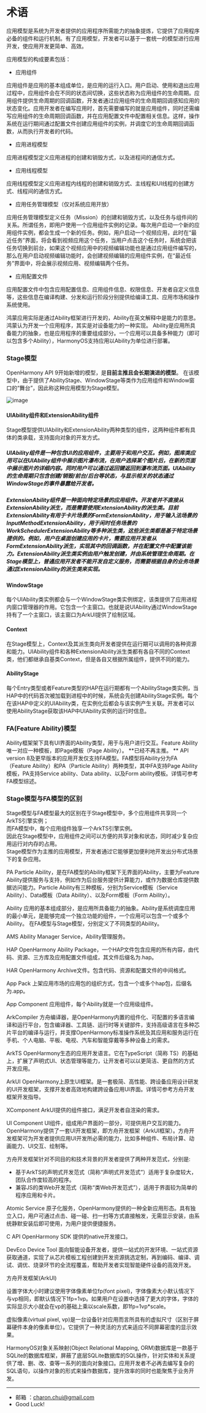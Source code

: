 术语
===

应用模型是系统为开发者提供的应用程序所需能力的抽象提炼，它提供了应用程序必备的组件和运行机制。有了应用模型，开发者可以基于一套统一的模型进行应用开发，使应用开发更简单、高效。

应用模型的构成要素包括：

- 应用组件

应用组件是应用的基本组成单位，是应用的运行入口。用户启动、使用和退出应用过程中，应用组件会在不同的状态间切换，这些状态称为应用组件的生命周期。应用组件提供生命周期的回调函数，开发者通过应用组件的生命周期回调感知应用的状态变化。应用开发者在编写应用时，首先需要编写的就是应用组件，同时还需编写应用组件的生命周期回调函数，并在应用配置文件中配置相关信息。这样，操作系统在运行期间通过配置文件创建应用组件的实例，并调度它的生命周期回调函数，从而执行开发者的代码。

- 应用进程模型

应用进程模型定义应用进程的创建和销毁方式，以及进程间的通信方式。

- 应用线程模型

应用线程模型定义应用进程内线程的创建和销毁方式、主线程和UI线程的创建方式、线程间的通信方式。

- 应用任务管理模型（仅对系统应用开放）

应用任务管理模型定义任务（Mission）的创建和销毁方式，以及任务与组件间的关系。所谓任务，即用户使用一个应用组件实例的记录。每次用户启动一个新的应用组件实例，都会生成一个新的任务。例如，用户启动一个视频应用，此时在“最近任务”界面，将会看到视频应用这个任务，当用户点击这个任务时，系统会把该任务切换到前台，如果这个视频应用中的视频编辑功能也是通过应用组件编写的，那么在用户启动视频编辑功能时，会创建视频编辑的应用组件实例，在“最近任务”界面中，将会展示视频应用、视频编辑两个任务。

- 应用配置文件

应用配置文件中包含应用配置信息、应用组件信息、权限信息、开发者自定义信息等，这些信息在编译构建、分发和运行阶段分别提供给编译工具、应用市场和操作系统使用。



鸿蒙应用实际是通过Ability框架进行开发的，Ability在英文解释中是能力的意思。鸿蒙认为开发一个应用程序，其实是对设备能力的一种实现。
Ability是应用所具备能力的抽象，也是应用程序的重要组成部分。一个应用可以具备多种能力（即可以包含多个Ability），HarmonyOS支持应用以Ability为单位进行部署。



### Stage模型
OpenHarmony API 9开始新增的模型，是**目前主推且会长期演进的模型**。
在该模型中，由于提供了AbilityStage、WindowStage等类作为应用组件和Window窗口的“舞台”，因此称这种应用模型为Stage模型。

![image](https://github.com/CharonChui/Pictures/blob/master/stage-concepts.png?raw=true)



####  UIAbility组件和ExtensionAbility组件

Stage模型提供UIAbility和ExtensionAbility两种类型的组件，这两种组件都有具体的类承载，支持面向对象的开发方式。

##### UIAbility组件是一种包含UI的应用组件，主要用于和用户交互。例如，图库类应用可以在UIAbility组件中展示图片瀑布流，在用户选择某个图片后，在新的页面中展示图片的详细内容。同时用户可以通过返回键返回到瀑布流页面。UIAbility的生命周期只包含创建/销毁/前台/后台等状态，与显示相关的状态通过WindowStage的事件暴露给开发者。

##### ExtensionAbility组件是一种面向特定场景的应用组件。开发者并不直接从ExtensionAbility派生，而是需要使用ExtensionAbility的派生类。目前ExtensionAbility有用于卡片场景的FormExtensionAbility，用于输入法场景的InputMethodExtensionAbility，用于闲时任务场景的WorkSchedulerExtensionAbility等多种派生类，这些派生类都是基于特定场景提供的。例如，用户在桌面创建应用的卡片，需要应用开发者从FormExtensionAbility派生，实现其中的回调函数，并在配置文件中配置该能力。ExtensionAbility派生类实例由用户触发创建，并由系统管理生命周期。在Stage模型上，普通应用开发者不能开发自定义服务，而需要根据自身的业务场景通过ExtensionAbility的派生类来实现。

#### WindowStage

每个UIAbility类实例都会与一个WindowStage类实例绑定，该类提供了应用进程内窗口管理器的作用。它包含一个主窗口。也就是说UIAbility通过WindowStage持有了一个主窗口，该主窗口为ArkUI提供了绘制区域。

#### Context

在Stage模型上，Context及其派生类向开发者提供在运行期可以调用的各种资源和能力。UIAbility组件和各种ExtensionAbility派生类都有各自不同的Context类，他们都继承自基类Context，但是各自又根据所属组件，提供不同的能力。

#### AbilityStage

每个Entry类型或者Feature类型的HAP在运行期都有一个AbilityStage类实例，当HAP中的代码首次被加载到进程中的时候，系统会先创建AbilityStage实例。每个在该HAP中定义的UIAbility类，在实例化后都会与该实例产生关联。开发者可以使用AbilityStage获取该HAP中UIAbility实例的运行时信息。







### FA(Feature Ability)模型
Ability框架架下具有UI界面的Ability类型，用于与用户进行交互。Feature Ability唯一对应一种模板，即Page模板（Page Ability）。
**已经不再主推。 **
API version 8及更早版本的应用开发仅支持FA模型。FA模型将Ability分为FA（Feature Ability）和PA（Particle Ability）两种类型，其中FA支持Page Ability模板，PA支持Service ability、Data ability、以及Form ability模板。详情可参考FA模型综述。


### Stage模型与FA模型的区别

Stage模型与FA模型最大的区别在于Stage模型中，多个应用组件共享同一个ArkTS引擎实例；        
而FA模型中，每个应用组件独享一个ArkTS引擎实例。        
因此在Stage模型中，应用组件之间可以方便的共享对象和状态，同时减少复杂应用运行对内存的占用。         
Stage模型作为主推的应用模型，开发者通过它能够更加便利地开发出分布式场景下的复杂应用。





PA
Particle Ability，是在FA模型的Ability框架下无界面的Ability，主要为Feature Ability提供服务与支持，例如作为后台服务提供计算能力，或作为数据仓库提供数据访问能力。Particle Ability有三种模板，分别为Service模板（Service Ability）、Data模板（Data Ability）、以及Form模板（Form Ability）。



Ability
应用的基本组成部分，是应用所具备能力的抽象。Ability是系统调度应用的最小单元，是能够完成一个独立功能的组件，一个应用可以包含一个或多个Ability。 在FA模型与Stage模型，分别定义了不同类型的Ability。

AMS
Ability Manager Service，Ability管理服务。

HAP
OpenHarmony Ability Package，一个HAP文件包含应用的所有内容，由代码、资源、三方库及应用配置文件组成，其文件后缀名为.hap。

HAR
OpenHarmony Archive文件。包含代码、资源和配置文件的中间格式。




App Pack
上架应用市场的应用包的组织方式，包含一个或多个hap包，后缀名为.app。

App Component
应用组件，每个Ability就是一个应用级组件。

ArkCompiler
方舟编译器，是OpenHarmony内置的组件化、可配置的多语言编译和运行平台，包含编译器、工具链、运行时等关键部件，支持高级语言在多种芯片平台的编译与运行，并支撑OpenHarmony标准操作系统及其应用和服务运行在手机、个人电脑、平板、电视、汽车和智能穿戴等多种设备上的需求。

ArkTS
OpenHarmony生态的应用开发语言。它在TypeScript（简称 TS）的基础上，扩展了声明式UI、状态管理等能力，让开发者可以以更简洁、更自然的方式开发应用。

ArkUI
OpenHarmony上原生UI框架。是一套极简、高性能、跨设备应用设计研发的UI开发框架，支撑开发者高效地构建跨设备应用UI界面。详情可参考方舟开发框架开发指导。

XComponent
ArkUI提供的组件接口，满足开发者自渲染的需求。

UI Component
UI组件，组成用户界面的一部分，可提供用户交互的能力。
OpenHarmony提供了一套UI开发框架，即方舟开发框架（ArkUI框架）。方舟开发框架可为开发者提供应用UI开发所必需的能力，比如多种组件、布局计算、动画能力、UI交互、绘制等。

方舟开发框架针对不同目的和技术背景的开发者提供了两种开发范式，分别是:    

- 基于ArkTS的声明式开发范式（简称“声明式开发范式”）适用于复杂度较大，团队合作度较高的程序。
- 兼容JS的类Web开发范式（简称“类Web开发范式”），适用于界面较为简单的程序应用和卡片。 



Atomic Service
原子化服务，OpenHarmony提供的一种全新应用形态。具有独立入口，用户可通过点击、碰一碰、扫一扫等方式直接触发，无需显示安装，由系统静默安装后即可使用，为用户提供便捷服务。

C API
OpenHarmony SDK 提供的native开发接口。

DevEco Device Tool
面向智能设备开发者，提供一站式的开发环境、一站式资源获取通道，实现了从芯片模板工程创建到开发资源挑选定制，再到编码、编译、调试、调优、烧录环节的全流程覆盖，帮助开发者实现智能硬件设备的高效开发。






方舟开发框架(ArkUI)


设置字体大小时建议使用字体像素单位fp(font pixel)，字体像素大小默认情况下与vp相同，即默认情况下1fp=1vp。如果用户在设置中选择了更大的字体，字体的实际显示大小就会在vp的基础上乘以scale系数，即1fp=1vp*scale。



虚拟像素(virtual pixel, vp)是一台设备针对应用而言所具有的虚拟尺寸（区别于屏幕硬件本身的像素单位）。它提供了一种灵活的方式来适应不同屏幕密度的显示效果。


HarmonyOS对象关系映射(Object Relational Mapping, ORM)数据库是一款基于SQLite的数据库框架，屏蔽了底层SQLite数据库的SQL操作，针对实体和关系提供了增、删、改、查等一系列的面向对象接口。应用开发者不必再去编写复杂的SQL语句，以操作对象的形式来操作数据库，提升效率的同时也能聚焦于业务开发。















    
---

- 邮箱 ：charon.chui@gmail.com  
- Good Luck! 
